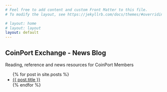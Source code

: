 ```yaml
---
# Feel free to add content and custom Front Matter to this file.
# To modify the layout, see https://jekyllrb.com/docs/themes/#overriding-theme-defaults

# layout: home
# layout: layout
layout: default
---
```


## CoinPort Exchange - News Blog

Reading, reference and news resources for CoinPort Members
<ul id="post-list">
  {% for post in site.posts %}
    <li>
      <a href="{{ post.url }}" class="post-link">{{ post.title }}</a>
    </li>
  {% endfor %}
</ul>

<script>
  const queryString = window.location.search;
  const urlParams = new URLSearchParams(queryString);
  const theme = urlParams.get('theme');
  const className = theme == 'dark-mode'?'dark-mode':'light-mode';
  document.body.classList.toggle(className);

  const links = document.querySelectorAll('.post-link');
  links.forEach(link => {
    link.href += `?theme=${theme}`;
  });
</script>

